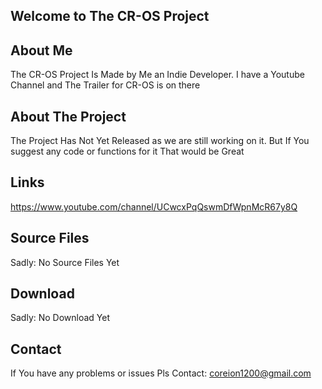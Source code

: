 ## Welcome to The CR-OS Project

## About Me
The CR-OS Project Is Made by Me an Indie Developer.
I have a Youtube Channel and The Trailer for CR-OS is on there

## About The Project
The Project Has Not Yet Released as we are still working on it.
But If You suggest any code or functions for it That would be Great 

## Links
https://www.youtube.com/channel/UCwcxPqQswmDfWpnMcR67y8Q

## Source Files
Sadly: No Source Files Yet

## Download
Sadly: No Download Yet

## Contact
If You have any problems or issues Pls Contact: coreion1200@gmail.com
